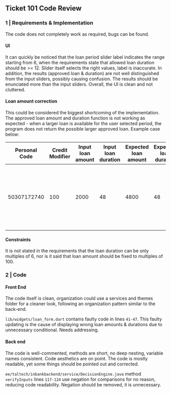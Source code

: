 ## Ticket 101 Code Review

### 1 | Requirements & Implementation

The code does not completely work as required, bugs can be found.

#### UI

It can quickly be noticed that the loan period slider label indicates the range starting from 6,
when the requirements state that allowed loan duration should be >= 12. Slider itself selects the right values,
label is inaccurate. In addition, the results (approved loan & duration) are not well distinguished from
the input sliders, possibly causing confusion. The results should be enunciated more than the input sliders.
Overall, the UI is clean and not cluttered.

#### Loan amount correction

This could be considered the biggest shortcoming of the implementation.
The approved loan amount and duration function is not working as expected - when a larger loan is available for the user selected period,
the program does not return the possible larger approved loan. Example case below:


| Personal Code 	| Credit Modifier 	 | Input loan amount   	 | Input loan duration 	 | Expected loan amount 	 | Expected loan duration 	 | Actual loan amount 	 | Actual loan duration 	 | Fault 	                                                                   |
|---------------	|-------------------|-----------------------|-----------------------|------------------------|--------------------------|----------------------|------------------------|---------------------------------------------------------------------------|
|    50307172740 	| 100 	             | 2000    	             | 48	                   | 4800	                  | 	48                      | 	    2000            | 	 48                   | Loan amount is not corrected if selected period allows for a larger loan. |


#### Constraints

It is not stated in the requirements that the loan duration can be only multiples of 6, nor is it said that loan amount should be fixed to multiples of 100.


### 2 | Code

#### Front End

The code itself is clean, organization could use a services and themes folder for a cleaner look, following
an organization pattern similar to the back-end.

`lib/widgets/loan_form.dart` contains faulty code in lines `41-47`. This faulty updating is the cause of displaying
wrong loan amounts & durations due to unnecessary conditional. Needs addressing.

#### Back end

The code is well-commented, methods are short, no deep nesting, variable names consistent. Code aesthetics
are on point. The code is mostly readable, yet some things should be pointed out and corrected.

`ee/taltech/inbankbackend/service/DecisionEngine.java` method `verifyInputs` lines `117-124` use negation for comparisons for no reason,
reducing code readability. Negation should be removed, it is unnecessary.

